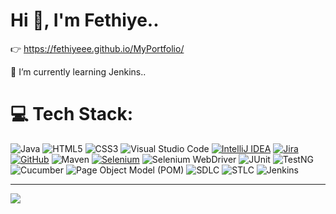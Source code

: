 
# Hi 👋, I'm Fethiye.. 
👉 https://fethiyeee.github.io/MyPortfolio/

 🌱 I’m currently learning Jenkins..


# 💻 Tech Stack:
![Java](https://img.shields.io/badge/java-%23FF0000.svg?style=for-the-badge&logo=java&logoColor=white)
![HTML5](https://img.shields.io/badge/html5-%23008000.svg?style=for-the-badge&logo=html5&logoColor=white)
![CSS3](https://img.shields.io/badge/css3-%23000080.svg?style=for-the-badge&logo=css3&logoColor=white)
![Visual Studio Code](https://img.shields.io/badge/Visual%20Studio%20Code-%230000FF.svg?style=for-the-badge&logo=visual-studio-code&logoColor=white)
[![IntelliJ IDEA](https://img.shields.io/badge/-IntelliJ%20IDEA-%23808080?style=for-the-badge&logo=IntelliJ%20IDEA&logoColor=white&labelColor=%23000000)](https://www.jetbrains.com/idea/)
[![Jira](https://img.shields.io/badge/-Jira-%23808080?style=for-the-badge&logo=Jira&logoColor=white&labelColor=%230052CC)](https://www.atlassian.com/software/jira)
[![GitHub](https://img.shields.io/badge/-GitHub-%23808080?style=for-the-badge&logo=GitHub&logoColor=white&labelColor=%23181717)](https://github.com/)
![Maven](https://img.shields.io/badge/Maven-%23FF0000.svg?style=for-the-badge&logo=apache-maven&logoColor=white)
[![Selenium](https://img.shields.io/badge/-Selenium-%23808080?style=for-the-badge&logo=Selenium&logoColor=white&labelColor=%2343B02A)](https://selenium.dev/)
![Selenium WebDriver](https://img.shields.io/badge/Selenium%20WebDriver-%23008000.svg?style=for-the-badge&logo=selenium&logoColor=white)
![JUnit](https://img.shields.io/badge/JUnit-%23FF6600.svg?style=for-the-badge&logo=junit5&logoColor=white)
![TestNG](https://img.shields.io/badge/TestNG-%23FF9900.svg?style=for-the-badge&logo=testng&logoColor=white)
![Cucumber](https://img.shields.io/badge/Cucumber-%23004d00.svg?style=for-the-badge&logo=cucumber&logoColor=white)
![Page Object Model (POM)](https://img.shields.io/badge/Page%20Object%20Model%20(POM)-%23006699.svg?style=for-the-badge)
![SDLC](https://img.shields.io/badge/SDLC-%2300cc00.svg?style=for-the-badge)
![STLC](https://img.shields.io/badge/STLC-%23ff66ff.svg?style=for-the-badge)
![Jenkins](https://img.shields.io/badge/Jenkins-%230066cc.svg?style=for-the-badge&logo=jenkins&logoColor=white)














---
[![](https://visitcount.itsvg.in/api?id=fethiyeee&icon=0&color=0)](https://visitcount.itsvg.in)




